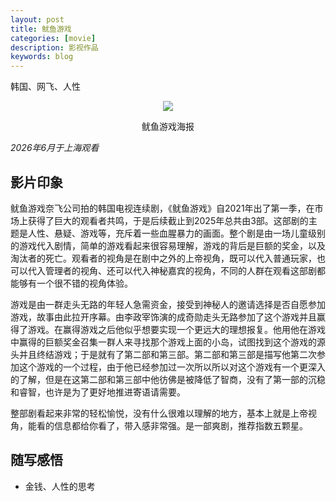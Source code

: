 ```yaml
---
layout: post
title: 鱿鱼游戏
categories: [movie]
description: 影视作品
keywords: blog
---
```

韩国、网飞、人性

<div align="center"><img width="auto" height="auto" src="{{ assets_base_url }}/images/blog/鱿鱼游戏.png"/>
<p>鱿鱼游戏海报</p>
</div>

*2026年6月于上海观看*

## 影片印象

鱿鱼游戏奈飞公司拍的韩国电视连续剧，《鱿鱼游戏》自2021年出了第一季，在市场上获得了巨大的观看者共鸣，于是后续截止到2025年总共由3部。这部剧的主题是人性、悬疑、游戏等，充斥着一些血腥暴力的画面。整个剧是由一场儿童级别的游戏代入剧情，简单的游戏看起来很容易理解，游戏的背后是巨额的奖金，以及淘汰者的死亡。观看者的视角是在剧中之外的上帝视角，既可以代入普通玩家，也可以代入管理者的视角、还可以代入神秘嘉宾的视角，不同的人群在观看这部剧都能够有一个很不错的视角体验。


游戏是由一群走头无路的年轻人急需资金，接受到神秘人的邀请选择是否自愿参加游戏，故事由此拉开序幕。由李政宰饰演的成奇勋走头无路参加了这个游戏并且赢得了游戏。在赢得游戏之后他似乎想要实现一个更远大的理想报复。他用他在游戏中赢得的巨额奖金召集一群人来寻找那个游戏上面的小岛，试图找到这个游戏的源头并且终结游戏；于是就有了第二部和第三部。第二部和第三部是描写他第二次参加这个游戏的一个过程，由于他已经参加过一次所以所以对这个游戏有一个更深入的了解，但是在这第二部和第三部中他彷佛是被降低了智商，没有了第一部的沉稳和睿智，也许是为了更好地推进寄语请需要。


整部剧看起来非常的轻松愉悦，没有什么很难以理解的地方，基本上就是上帝视角，能看的信息都给你看了，带入感非常强。是一部爽剧，推荐指数五颗星。

## 随写感悟

- 金钱、人性的思考
